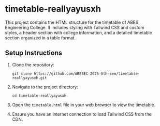 # timetable-reallyayusxh

This project contains the HTML structure for the timetable of ABES Engineering College. It includes styling with Tailwind CSS and custom styles, a header section with college information, and a detailed timetable section organized in a table format.

## Setup Instructions

1. Clone the repository:
   ```
   git clone https://github.com/ABESEC-2025-5th-sem/timetable-reallyayusxh.git
   ```

2. Navigate to the project directory:
   ```
   cd timetable-reallyayusxh
   ```

3. Open the `timetable.html` file in your web browser to view the timetable. 

4. Ensure you have an internet connection to load Tailwind CSS from the CDN.